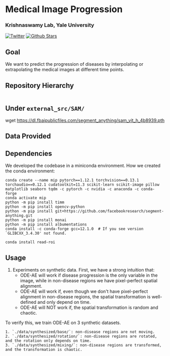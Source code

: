 # Medical Image Progression
### Krishnaswamy Lab, Yale University
[![Twitter](https://img.shields.io/twitter/follow/KrishnaswamyLab.svg?style=social&label=Follow)](https://twitter.com/KrishnaswamyLab)
[![Github Stars](https://img.shields.io/github/stars/ChenLiu-1996/MedicalImageProgression.svg?style=social&label=Stars)](https://github.com/ChenLiu-1996/MedicalImageProgression/)

## Goal
We want to predict the progression of diseases by interpolating or extrapolating the medical images at different time points.

## Repository Hierarchy
```
```

## Under `external_src/SAM/`
wget https://dl.fbaipublicfiles.com/segment_anything/sam_vit_h_4b8939.pth

## Data Provided

## Dependencies
We developed the codebase in a miniconda environment.
How we created the conda environment:
```
conda create --name mip pytorch==1.12.1 torchvision==0.13.1 torchaudio==0.12.1 cudatoolkit=11.3 scikit-learn scikit-image pillow matplotlib seaborn tqdm -c pytorch -c nvidia -c anaconda -c conda-forge
conda activate mip
python -m pip install timm
python -m pip install opencv-python
python -m pip install git+https://github.com/facebookresearch/segment-anything.git
python -m pip install monai
python -m pip install albumentations
conda install -c conda-forge gcc=12.1.0  # If you see version `GLIBCXX_3.4.30' not found.

conda install read-roi
```

## Usage
1. Experiments on synthetic data.
First, we have a strong intuition that:
    - ODE-AE will work if disease progression is the only variable in the image, while in non-disease regions we have pixel-perfect spatial alignment.
    - ODE-AE will work if, even though we don't have pixel-perfect alignment in non-disease regions, the spatial transformation is well-defined and only depend on time.
    - ODE-AE will NOT work if, the spatial transformation is random and chaotic.

To verify this, we train ODE-AE on 3 synthetic datasets.
```
1. `./data/synthesized/base/`: non-disease regions are not moving.
2. `./data/synthesized/rotation/`: non-disease regions are rotated, and the rotation only depends on time.
3. `./data/synthesized/mixing/`: non-disease regions are transformed, and the transformation is chaotic.
```


<!-- ```
conda create --name mip python==3.8
conda activate mip
conda install -c conda-forge torchdiffeq
conda install pytorch==1.12.1 torchvision==0.13.1 torchaudio==0.12.1 cudatoolkit=11.3 -c pytorch
conda install scikit-image pillow matplotlib seaborn tqdm -c anaconda
python -m pip install opencv-python
python -m pip install -U roifile[all]
python -m pip install click
python -m pip install psutil
python -m pip install tensorboard
python -m pip install pytorch-ssim

# StyleGAN2
conda install pytorch-gpu==1.8.0 torchvision==0.9.0 torchaudio==0.8.0 cudatoolkit=11.1 -c pytorch -c conda-forge
python3 -m pip install setuptools==59.5.0
python3 -m pip install ninja


# 1. Use requirements
conda env create --file requirements.yaml
# 2. Additional installation
conda install pytorch==1.12.1 torchvision==0.13.1 torchaudio==0.12.1 cudatoolkit=11.3 -c pytorch
python -m pip install opencv-python
```

## DEBUG:
1. OSError: xxxx/libcublas.so.11: undefined symbol: cublasLtBIIMatmulAlgoGetHeuristic, version libcublasLt.so.11
```
# In this case, you may need to add the correct location of `libcublasLt.so.11` into the environment variable `$LD_LIBRARY_PATH`.
# For me, this means:
export LD_LIBRARY_PATH=/PATH_TO_MY_CONDA_ENV/.conda_envs/mip-i2sb/lib:$LD_LIBRARY_PATH
``` -->

<!-- pip install torch==1.11.0+cu113 torchvision==0.12.0+cu113 torchaudio==0.11.0 --extra-index-url https://download.pytorch.org/whl/cu113 -->

<!-- ## Usage
```
python train.py --cond-x1 --log-writer wandb --wandb-api-key a8e550aa2ec6835c2890425e63b466a8b46c01ab --wandb-user cl2482
```


## Acknowledgements
Codebase heavily adapted from [I^2SB: Image-to-Image Schrodinger Bridge](https://github.com/NVlabs/I2SB) -->
